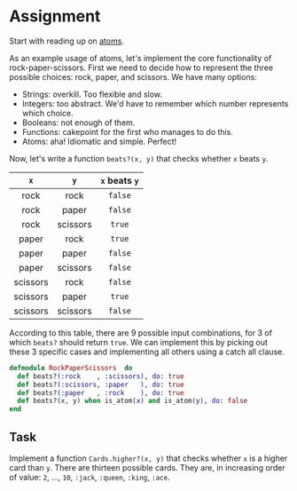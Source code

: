 # Assignment

Start with reading up on [atoms](/docs/atoms.md).

As an example usage of atoms, let's implement the core functionality of rock-paper-scissors.
First we need to decide how to represent the three possible choices: rock, paper, and scissors.
We have many options:

* Strings: overkill. Too flexible and slow.
* Integers: too abstract. We'd have to remember which number represents which choice.
* Booleans: not enough of them.
* Functions: cakepoint for the first who manages to do this.
* Atoms: aha! Idiomatic and simple. Perfect!

Now, let's write a function `beats?(x, y)` that checks whether `x` beats `y`.

| `x` | `y` | `x` beats `y` |
|:-:|:-:|:-:|
|rock|rock|`false`|
|rock|paper|`false`|
|rock|scissors|`true`|
|paper|rock|`true`|
|paper|paper|`false`|
|paper|scissors|`false`|
|scissors|rock|`false`|
|scissors|paper|`true`|
|scissors|scissors|`false`|

According to this table, there are 9 possible input combinations,
for 3 of which `beats?` should return `true`. We can implement this
by picking out these 3 specific cases and implementing all others
using a catch all clause.

```elixir
defmodule RockPaperScissors  do
  def beats?(:rock    , :scissors), do: true
  def beats?(:scissors, :paper   ), do: true
  def beats?(:paper   , :rock    ), do: true
  def beats?(x, y) when is_atom(x) and is_atom(y), do: false
end
```

## Task

Implement a function `Cards.higher?(x, y)` that checks whether `x` is a higher card than `y`.
There are thirteen possible cards. They are, in increasing order of value: `2`, ..., `10`, `:jack`, `:queen`, `:king`, `:ace`.
